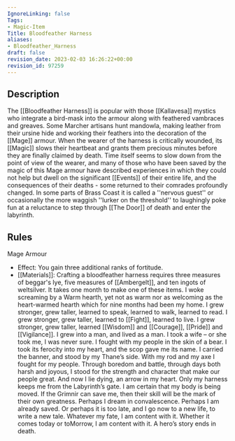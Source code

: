 ```yaml
---
IgnoreLinking: false
Tags:
- Magic-Item
Title: Bloodfeather Harness
aliases:
- Bloodfeather_Harness
draft: false
revision_date: 2023-02-03 16:26:22+00:00
revision_id: 97259
---
```


## Description
The [[Bloodfeather Harness]] is popular with those [[Kallavesa]] mystics who integrate a bird-mask into the armour along with feathered vambraces and greaves. Some Marcher artisans hunt mandowla, making leather from their ursine hide and working their feathers into the decoration of the [[Mage]] armour.
When the wearer of the harness is critically wounded, its [[Magic]] slows their heartbeat and grants them precious minutes before they are finally claimed by death. Time itself seems to slow down from the point of view of the wearer, and many of those who have been saved by the magic of this Mage armour have described experiences in which they could not help but dwell on the significant [[Events]] of their entire life, and the consequences of their deaths - some returned to their comrades profoundly changed. In some parts of Brass Coast it is called a ''nervous guest'' or occasionally the more waggish ''lurker on the threshold'' to laughingly poke fun at a reluctance to step through [[The Door]] of death and enter the labyrinth.
## Rules
Mage Armour
* Effect: You gain three additional ranks of fortitude.
* [[Materials]]: Crafting a bloodfeather harness requires three measures of beggar's lye, five measures of [[Ambergelt]], and ten ingots of weltsilver. It takes one month to make one of these items.
I woke screaming by a Warm hearth, yet not as warm nor as welcoming as the heart-warmed hearth which for nine months had been my home.
I grew stronger, grew taller, learned to speak, learned to walk, learned to read.
I grew stronger, grew taller, learned to [[Fight]], learned to live.
I grew stronger, grew taller, learned [[Wisdom]] and [[Courage]], [[Pride]] and [[Vigilance]].
I grew into a man, and lived as a man. I took a wife – or she took me, I was never sure.
I fought with my people in the skin of a bear. I took its ferocity into my heart, and the scop gave me its name. I carried the banner, and stood by my Thane’s side.
With my rod and my axe I fought for my people. Through boredom and battle, through days both harsh and joyous, I stood for the strength and character that make our people great. 
And now I lie dying, an arrow in my heart. Only my harness keeps me from the Labyrinth’s gate. I am certain that my body is being moved. If the Grimnir can save me, then their skill will be the mark of their own greatness.
Perhaps I dream in convalescence. Perhaps I am already saved. Or perhaps it is too late, and I go now to a new life, to write a new tale.
Whatever my fate, I am content with it. Whether it comes today or toMorrow, I am content with it.
A hero’s story ends in death.